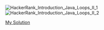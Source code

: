 ![HackerRank_Introduction_Java_Loops_II_1](https://user-images.githubusercontent.com/114261966/198730396-93e31edf-4085-4be2-9d0f-be56690b5622.png)
![HackerRank_Introduction_Java_Loops_II_2](https://user-images.githubusercontent.com/114261966/198729904-59d4d61f-5226-4048-98c9-312960c70875.png)

[My Solution](https://github.com/yoonjun-chang/HackerRank/blob/main/Java/Introduction/Java%20Loop%20II/solution.java)
